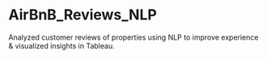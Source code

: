 # AirBnB_Reviews_NLP
Analyzed customer reviews of properties using NLP to improve experience & visualized insights in Tableau.
